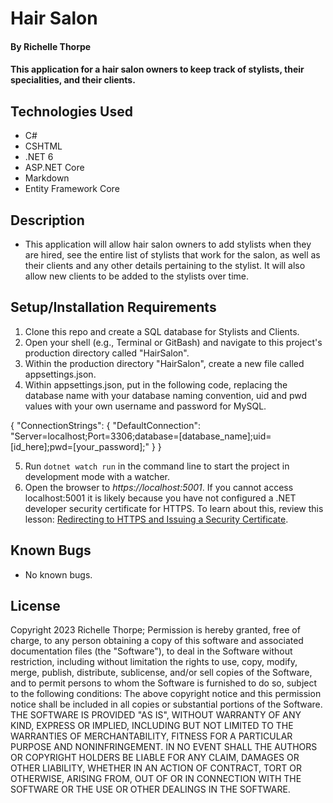 # Hair Salon

#### By Richelle Thorpe 

#### This application for a hair salon owners to keep track of stylists, their specialities, and their clients.

## Technologies Used

- C#
- CSHTML
- .NET 6
- ASP.NET Core
- Markdown
- Entity Framework Core

## Description

- This application will allow hair salon owners to add stylists when they are hired, see the entire list of stylists that work for the salon, as well as their clients and any other details pertaining to the stylist. It will also allow new clients to be added to the stylists over time. 

## Setup/Installation Requirements

1. Clone this repo and create a SQL database for Stylists and Clients.
2. Open your shell (e.g., Terminal or GitBash) and navigate to this project's production directory called "HairSalon". 
3. Within the production directory "HairSalon", create a new file called appsettings.json.
4. Within appsettings.json, put in the following code, replacing the database name with your database naming convention, uid and pwd values with your own username and password for MySQL. 

{
  "ConnectionStrings": {
      "DefaultConnection": "Server=localhost;Port=3306;database=[database_name];uid=[id_here];pwd=[your_password];"
  }
}

5. Run `dotnet watch run` in the command line to start the project in development mode with a watcher.
6. Open the browser to _https://localhost:5001_. If you cannot access localhost:5001 it is likely because you have not configured a .NET developer security certificate for HTTPS. To learn about this, review this lesson: [Redirecting to HTTPS and Issuing a Security Certificate](https://www.learnhowtoprogram.com/c-and-net/basic-web-applications/redirecting-to-https-and-issuing-a-security-certificate).


## Known Bugs

- No known bugs.

## License

Copyright 2023 Richelle Thorpe; Permission is hereby granted, free of charge, to any person obtaining a copy of this software and associated documentation files (the "Software"), to deal in the Software without restriction, including without limitation the rights to use, copy, modify, merge, publish, distribute, sublicense, and/or sell copies of the Software, and to permit persons to whom the Software is furnished to do so, subject to the following conditions: The above copyright notice and this permission notice shall be included in all copies or substantial portions of the Software. THE SOFTWARE IS PROVIDED "AS IS", WITHOUT WARRANTY OF ANY KIND, EXPRESS OR IMPLIED, INCLUDING BUT NOT LIMITED TO THE WARRANTIES OF MERCHANTABILITY, FITNESS FOR A PARTICULAR PURPOSE AND NONINFRINGEMENT. IN NO EVENT SHALL THE AUTHORS OR COPYRIGHT HOLDERS BE LIABLE FOR ANY CLAIM, DAMAGES OR OTHER LIABILITY, WHETHER IN AN ACTION OF CONTRACT, TORT OR OTHERWISE, ARISING FROM, OUT OF OR IN CONNECTION WITH THE SOFTWARE OR THE USE OR OTHER DEALINGS IN THE SOFTWARE.
